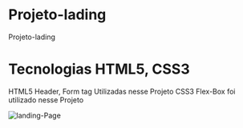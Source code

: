 # Projeto-lading
 Projeto-lading
 
# Tecnologias HTML5, CSS3

HTML5 Header, Form tag Utilizadas nesse Projeto
CSS3 Flex-Box foi utilizado nesse Projeto

![landing-Page](https://user-images.githubusercontent.com/102436341/230484188-580bd682-c35f-4f10-9d3a-59b1f56368b4.png)
